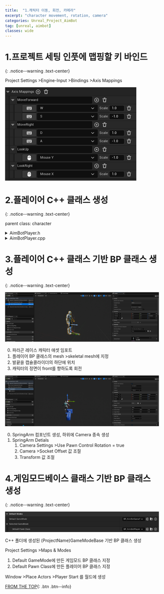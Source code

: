 ```yaml
---
title:  "1.캐릭터 이동, 회전, 카메라"
excerpt: "character movement, rotation, camera"
categories: Unreal_Project_AimBot
tag: [unreal, aimbot]
classes: wide
---
```


# 1.프로젝트 세팅 인풋에 맵핑할 키 바인드
{: .notice--warning .text-center}

Project Settings >Engine-Input >Bindings >Axis Mappings

<img src="/img/unreal/aimbot/1_movement/axis_mappings.PNG"/>

# 2.플레이어 C++ 클래스 생성
{: .notice--warning .text-center}

parent class: character

<details>
<summary>AimBotPlayer.h</summary>
<div markdown="1">

```cpp
#pragma once

#include "CoreMinimal.h"
#include "GameFramework/Character.h"
#include "AimBotPlayer.generated.h"

UCLASS()
class AIMBOT_API AAimBotPlayer : public ACharacter
{
	GENERATED_BODY()

public:
	AAimBotPlayer();

protected:
	virtual void BeginPlay() override;

public:	
	virtual void Tick(float DeltaTime) override;

	virtual void SetupPlayerInputComponent(class UInputComponent* PlayerInputComponent) override;

private:
	void MoveForward(float AxisValue);
	void MoveRight(float AxisValue);
};
```

</div>
</details>

<details>
<summary>AimBotPlayer.cpp</summary>
<div markdown="1">

```cpp
#include "AimBotPlayer.h"

AAimBotPlayer::AAimBotPlayer()
{
	PrimaryActorTick.bCanEverTick = true;
}

void AAimBotPlayer::BeginPlay()
{
	Super::BeginPlay();
}

void AAimBotPlayer::Tick(float DeltaTime)
{
	Super::Tick(DeltaTime);
}

void AAimBotPlayer::SetupPlayerInputComponent(UInputComponent* PlayerInputComponent)
{
	Super::SetupPlayerInputComponent(PlayerInputComponent);

	PlayerInputComponent->BindAxis(TEXT("MoveForward"), this, &AAimBotPlayer::MoveForward);
	PlayerInputComponent->BindAxis(TEXT("MoveRight"), this, &AAimBotPlayer::MoveRight);
	PlayerInputComponent->BindAxis(TEXT("LookUp"), this, &APawn::AddControllerPitchInput);
	PlayerInputComponent->BindAxis(TEXT("LookRight"), this, &APawn::AddControllerYawInput);
}

void AAimBotPlayer::MoveForward(float AxisValue)
{
	AddMovementInput(GetActorForwardVector() * AxisValue);
}

void AAimBotPlayer::MoveRight(float AxisValue)
{
	AddMovementInput(GetActorRightVector() * AxisValue);
}
```

</div>
</details>

# 3.플레이어 C++ 클래스 기반 BP 클래스 생성
{: .notice--warning .text-center}

<img src="/img/unreal/aimbot/1_movement/mesh.PNG"/>

0. 파라곤 레이스 캐릭터 애셋 임포트
1. 플레이어 BP 클래스의 mesh >skeletal mesh에 지정
2. 발끝을 캡슐콜라이더의 하단에 위치
3. 캐릭터의 정면이 front를 향하도록 회전

<img src="/img/unreal/aimbot/1_movement/camera.png"/>

0. SpringArm 컴포넌트 생성, 하위에 Camera 종속 생성
1. SpringArm Detials
	1. Camera Settings >Use Pawn Control Rotation = true
	2. Camera >Socket Offset 값 조절
	3. Transform 값 조절

# 4.게임모드베이스 클래스 기반 BP 클래스 생성
{: .notice--warning .text-center}

<img src="/img/unreal/aimbot/1_movement/gamemode.PNG"/>

C++ 폴더에 생성된 (ProjectName)GameModeBase 기반 BP 클래스 생성

Project Settings >Maps & Modes
1. Default GameMode에 만든 게임모드 BP 클래스 지정
2. Default Pawn Class에 만든 플레이어 BP 클래스 지정

Window >Place Actors >Player Start 를 월드에 생성

[FROM THE TOP](#){: .btn .btn--info}